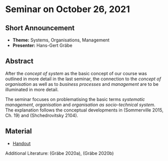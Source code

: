 # Seminar on October 26, 2021

## Short Announcement

* __Theme:__   Systems, Organisations, Management
* __Presenter:__ Hans-Gert Gräbe

## Abstract

After the _concept of system_ as the basic concept of our course was outlined
in more detail in the last seminar, the connection to the _concept of
organisation_ as well as to _business processes_ and _management_ are to be
illuminated in more detail.

The seminar focuses on problematising the basic terms _systematic management_,
_organisation_ and _organisation as socio-technical system_. The explanation
follows the conceptual developments in (Sommerville 2015, Ch. 19) and
(Shchedrovitsky 2104).

## Material

* [Handout](Handout.pdf)

Additional Literature: (Gräbe 2020a), (Gräbe 2020b)
